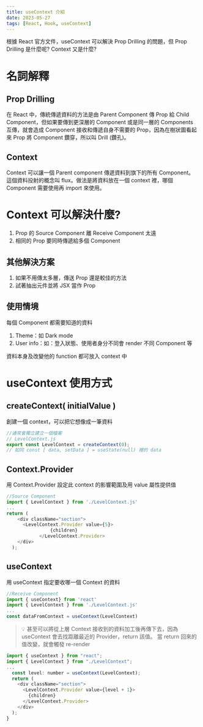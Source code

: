 ```yaml
---
title: useContext 介紹
date: 2023-05-27
tags: [React, Hook, useContext]
---
```


根據 React 官方文件，useContext 可以解決 Prop Drilling 的問題，但 Prop Drilling 是什麼呢? Context 又是什麼?

# 名詞解釋

## Prop Drilling

在 React 中，傳統傳遞資料的方法是由 Parent Component 傳 Prop 給 Child Component，但如果要傳到更深層的 Component 或是同一層的 Components 互傳，就會造成 Component 接收和傳遞自身不需要的 Prop，因為在樹狀圖看起來 Prop 將 Component 鑽穿，所以叫 Drill (鑽孔)。

## Context

Context 可以讓一個 Parent component 傳遞資料到旗下的所有 Component。
這個資料投射的概念叫 flux。做法是將資料放在一個 context 裡，哪個 Component 需要使用再 import 來使用。

# Context 可以解決什麼?

1. Prop 的 Source Component 離 Receive Component 太遠
2. 相同的 Prop 要同時傳遞給多個 Component

## 其他解決方案

1. 如果不用傳太多層，傳送 Prop 還是較佳的方法
2. 試著抽出元件並將 JSX 當作 Prop

## 使用情境

每個 Component 都需要知道的資料

1. Theme：如 Dark mode
2. User info：如：登入狀態、使用者身分不同會 render 不同 Component 等

資料本身及改變他的 function 都可放入 context 中

# useContext 使用方式

## createContext( initialValue )

創建一個 context，可以把它想像成一筆資料

```javascript
//通常會獨立建立一個檔案
// LevelContext.js
export const LevelContext = createContext(0);
// 如同 const [ data, setData ] = useState(null) 裡的 data
```

## Context.Provider

用 Context.Provider 設定此 context 的影響範圍及用 value 屬性提供值

```javascript
//Source Component
import { LevelContext } from './LevelContext.js'
...
return (
    <div className="section">
      <LevelContext.Provider value={5}>
				{children}
			</LevelContext.Provider>
    </div>
  );
```

## useContext

用 useContext 指定要收哪一個 Context 的資料

```javascript
//Receive Component
import { useContext} from 'react'
import { LevelContext } from './LevelContext.js'
...
const dataFromContext = useContext(LevelContext)
```

> 💡 甚至可以將從上層 Context 接收到的資料加工後再傳下去，因為 useContext 會去找距離最近的 Provider，return 該值。
> 當 return 回來的值改變，就會觸發 re-render

```javascript
import { useContext } from "react";
import { LevelContext } from "./LevelContext";
...
  const level: number = useContext(LevelContext);
  return (
    <div className="section">
      <LevelContext.Provider value={level + 1}>
        {children}
      </LevelContext.Provider>
    </div>
  );
}
```
